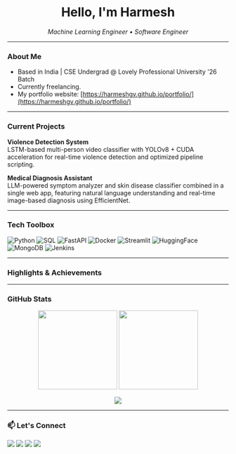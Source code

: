 <h1 align="center">Hello, I'm Harmesh </h1>
<p align="center">
  <em>Machine Learning Engineer • Software Engineer</em><br>
</p>

---

### About Me

- Based in India | CSE Undergrad @ Lovely Professional University '26 Batch
- Currently freelancing.
- My portfolio website: [https://harmeshgv.github.io/portfolio/](https://harmeshgv.github.io/portfolio/)

---

### Current Projects

**Violence Detection System**  
LSTM-based multi-person video classifier with YOLOv8 + CUDA acceleration for real-time violence detection and optimized pipeline scripting.

**Medical Diagnosis Assistant**  
LLM-powered symptom analyzer and skin disease classifier combined in a single web app, featuring natural language understanding and real-time image-based diagnosis using EfficientNet.

---

### Tech Toolbox

![Python](https://img.shields.io/badge/Python-3670A0?logo=python&logoColor=ffdd54)
![SQL](https://img.shields.io/badge/SQL-4479A1?logo=postgresql&logoColor=white)
![FastAPI](https://img.shields.io/badge/FastAPI-005571?logo=fastapi)
![Docker](https://img.shields.io/badge/Docker-2496ED?logo=docker&logoColor=white)
![Streamlit](https://img.shields.io/badge/Streamlit-%23FF4B4B?logo=streamlit&logoColor=white)
![HuggingFace](https://img.shields.io/badge/HuggingFace-FCC624?logo=huggingface&logoColor=black)
![MongoDB](https://img.shields.io/badge/MongoDB-47A248?logo=mongodb&logoColor=white)
![Jenkins](https://img.shields.io/jenkins/build)

---

### Highlights & Achievements

---

### GitHub Stats

<p align="center">
  <img src="https://github-readme-stats.vercel.app/api?username=harmeshgv&show_icons=true&theme=radical&count_private=true&hide_border=true&include_all_commits=true&cache_seconds=60" height="180"/>
  <img src="https://github-readme-stats.vercel.app/api/top-langs/?username=harmeshgv&layout=compact&theme=radical&hide_border=true&langs_count=6&cache_seconds=60" height="180"/>
</p>

<p align="center">
  <img src="https://github-readme-streak-stats.herokuapp.com/?user=harmeshgv&theme=radical&hide_border=true"/>
</p>

---

### 📫 Let's Connect

<a href="www.linkedin.com/in/harmeshgv"><img src="https://img.shields.io/badge/LinkedIn-%230077B5.svg?logo=linkedin&logoColor=white" /></a>
<a href="https://github.com/harmeshgv"><img src="https://img.shields.io/badge/GitHub-%2312100E.svg?logo=github&logoColor=white" /></a>
<a href="https://instagram.com/harmesh._"><img src="https://img.shields.io/badge/Instagram-%23E4405F.svg?logo=instagram&logoColor=white" /></a>
<a href="mailto:harmeshgopinathan@gmail.com"><img src="https://img.shields.io/badge/Email-D14836?logo=gmail&logoColor=white" /></a>
